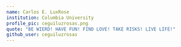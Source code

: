 ```yaml
---
name: Carlos E. LuxRose
institution: Columbia University
profile_pic: ceguiluzrosas.png
quote: "BE WIERD! HAVE FUN! FIND LOVE! TAKE RISKS! LIVE LIFE!"
github_user: ceguiluzrosas
---
```

